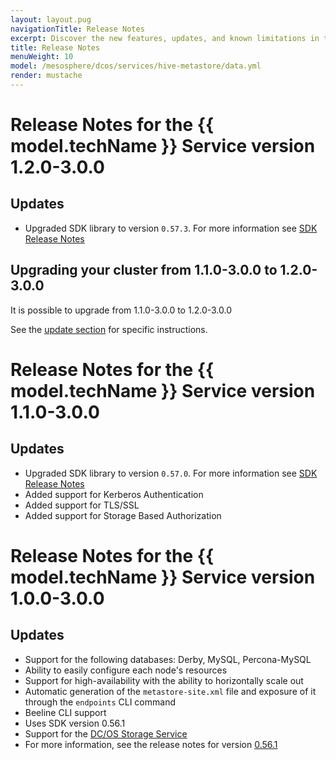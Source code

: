 ```yaml
---
layout: layout.pug
navigationTitle: Release Notes  
excerpt: Discover the new features, updates, and known limitations in this release of the Hive Metastore Service
title: Release Notes 
menuWeight: 10
model: /mesosphere/dcos/services/hive-metastore/data.yml
render: mustache
---
```

# Release Notes for the {{ model.techName }} Service version 1.2.0-3.0.0

## Updates

- Upgraded SDK library to version `0.57.3`. For more information see [SDK Release Notes](https://github.com/mesosphere/dcos-commons/releases/tag/0.57.3)

## Upgrading your cluster from 1.1.0-3.0.0 to 1.2.0-3.0.0

It is possible to upgrade from 1.1.0-3.0.0 to 1.2.0-3.0.0
  
  See the [update section](/mesosphere/dcos/services/hive-metastore/1.2.0-3.0.0/updates/) for specific instructions.

# Release Notes for the {{ model.techName }} Service version 1.1.0-3.0.0

## Updates

- Upgraded SDK library to version `0.57.0`. For more information see [SDK Release Notes](https://github.com/mesosphere/dcos-commons/releases/tag/0.57.0)
- Added support for Kerberos Authentication
- Added support for TLS/SSL
- Added support for Storage Based Authorization


# Release Notes for the {{ model.techName }} Service version 1.0.0-3.0.0

## Updates

- Support for the following databases: Derby, MySQL, Percona-MySQL
- Ability to easily configure each node's resources
- Support for high-availability with the ability to horizontally scale out
- Automatic generation of the `metastore-site.xml` file and exposure of it through the `endpoints` CLI command
- Beeline CLI support
- Uses SDK version 0.56.1
- Support for the [DC/OS Storage Service](/mesosphere/dcos/services/storage/)
- For more information, see the release notes for version [0.56.1](https://github.com/mesosphere/dcos-commons/releases/tag/0.56.1)